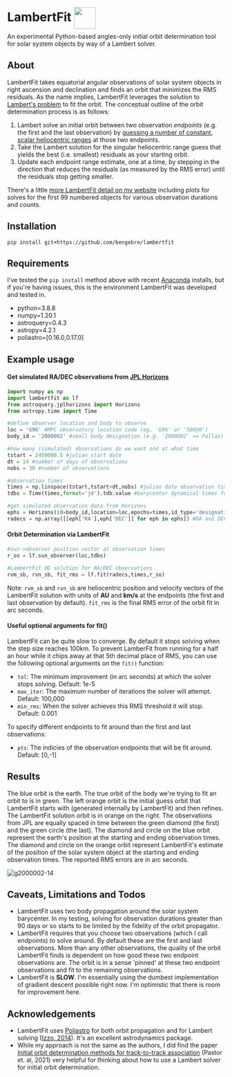
# LambertFit <img width="50" style="position:relative; top: 17px;" src="https://user-images.githubusercontent.com/882036/210175185-519b06ea-bc6a-4bee-b21f-b6098a4193ac.gif">

An experimental Python-based angles-only initial orbit determination tool for solar system objects by way of a Lambert solver.

## About

LambertFit takes equatorial angular observations of solar system objects in right ascension and declination and finds an orbit that minimizes the  RMS residuals.  As the name implies, LambertFit leverages the solution to [Lambert's problem](https://en.wikipedia.org/wiki/Lambert%27s_problem) to fit the orbit.  The conceptual outline of the orbit determination process is as follows:

1. Lambert solve an initial orbit between two observation *endpoints* (e.g. the first and the last observation) by [guessing a number of constant, scalar heliocentric ranges](https://www.benengebreth.org/dynamic-sky/geocentric-to-heliocentric/) at those two endpoints.
2. Take the Lambert solution for the singular heliocentric range guess that yields the best (i.e. smallest) residuals as your starting orbit.
3. Update each endpoint range estimate, one at a time, by stepping in the direction that reduces the residuals (as measured by the RMS error) until the  residuals stop getting smaller.

There's a little [more LambertFit detail on my website](https://www.benengebreth.org/dynamic-sky/lambertfit-orbit-determination/) including plots for solves for the first 99 numbered objects for various observation durations and counts.

## Installation
```
pip install git+https://github.com/bengebre/lambertfit
```

## Requirements
I've tested the ``pip install`` method above with recent [Anaconda](https://www.anaconda.com/) installs, but if you're having issues, this is the environment LambertFit was developed and tested in.

- python=3.8.8
- numpy=1.20.1
- astroquery=0.4.3
- astropy=4.2.1
- poliastro=[0.16.0,0.17.0]

## Example usage

#### Get simulated RA/DEC observations from [JPL Horizons](https://ssd.jpl.nasa.gov/horizons/app.html)
```python
import numpy as np
import lambertfit as lf
from astroquery.jplhorizons import Horizons
from astropy.time import Time

#define observer location and body to observe
loc = 'G96' #MPC observatory location code (eg. 'G96' or '500@0')
body_id = '2000002' #small body designation (e.g. '2000002' == Pallas)

#how many (simulated) observations do we want and at what time
tstart = 2459000.5 #julian start date
dt = 14 #number of days of observations
nobs = 30 #number of observations

#observation times
times = np.linspace(tstart,tstart+dt,nobs) #julian date observation times
tdbs = Time(times,format='jd').tdb.value #barycenter dynamical times for the observations

#get simulated observation data from Horizons
ephs = Horizons(id=body_id,location=loc,epochs=times,id_type='designation').ephemerides()
radecs = np.array([[eph['RA'],eph['DEC']] for eph in ephs]) #RA and DEC in degrees
```

#### Orbit Determination via LambertFit
```python
#sun->observer position vector at observation times
r_so = lf.sun_observer(loc,tdbs)

#LambertFit OD solution for RA/DEC observations
rvm_sb, rvn_sb, fit_rms = lf.fit(radecs,times,r_so)
```

Note: ```rvm_sb``` and ```rvn_sb``` are heliocentric position and velocity vectors of the LambertFit solution with units of **AU** and **km/s** at the endpoints (the first and last observation by default).  ```fit_rms``` is the final RMS error of the orbit fit in arc seconds.

#### Useful optional arguments for fit()
LambertFit can be quite slow to converge.  By default it stops solving when the step size reaches 100km.  To prevent LamberFit from running for a half an hour while it chips away at that 5th decimal place of RMS, you can use the following optional arguments on the ```fit()``` function:

- ```tol```: The minimum improvement (in arc seconds) at which the solver stops solving.  Default: 1e-5
- ```max_iter```: The maximum number of iterations the solver will attempt.  Default: 100,000
- ```min_rms```: When the solver achieves this RMS threshold it will stop.  Default: 0.001

To specify different endpoints to fit around than the first and last observations:
- ```pts```: The indicies of the observation endpoints that will be fit around.  Default: [0,-1] 

## Results
The blue orbit is the earth. The true orbit of the body we're trying to fit an orbit to is in green. The left orange orbit is the initial guess orbit that LambertFit starts with (generated internally by LambertFit) and then refines. The LambertFit solution orbit is in orange on the right. The observations from JPL are equally spaced in time between the green diamond (the first) and the green circle (the last).  The diamond and circle on the blue orbit represent the earth's position at the starting and ending observation times.  The diamond and circle on the orange orbit represent LambertFit's estimate of the position of the solar system object at the starting and ending observation times. The reported RMS errors are in arc seconds.

![g2000002-14](https://user-images.githubusercontent.com/882036/210381251-28d71174-8db7-4a4c-a878-08a6427cbb23.png)

## Caveats, Limitations and Todos

- LambertFit uses two body propagation around the solar system barycenter.  In my testing, solving for observation durations greater than 90 days or so starts to be limited by the fidelity of the orbit propagator.
- LambertFit requires that you choose two observations (which I call endpoints) to solve around.  By default these are the first and last observations.  More than any other observations, the quality of the orbit LambertFit finds is dependent on how good these two endpoint observations are.  The orbit is in a sense 'pinned' at these two endpoint observations and fit to the remaining observations.
- LambertFit is **SLOW**.  I'm essentially using the dumbest implementation of gradient descent possible right now.  I'm optimistic that there is room for improvement here.

## Acknowledgements
- LambertFit uses [Poliastro](https://github.com/poliastro/poliastro) for both orbit propagation and for Lambert solving ([Izzo, 2014](https://arxiv.org/abs/1403.2705)).  It's an excellent astrodynamics package.
- While my approach is not the same as the authors, I did find the paper [Initial orbit determination methods for track-to-track association](https://www.sciencedirect.com/science/article/pii/S0273117721005287#n0010) (Pastor et. al, 2021) very helpful for thinking about how to use a Lambert solver for initial orbit determination.
